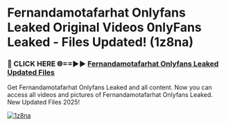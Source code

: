 # Fernandamotafarhat Onlyfans Leaked Original Videos 0nlyFans Leaked - Files Updated! (1z8na)

<h3>🔴 CLICK HERE 🌐==►► <a href="https://tinyurl.com/4seja8ks" rel="nofollow">Fernandamotafarhat Onlyfans Leaked Updated Files</a></h3>

Get Fernandamotafarhat Onlyfans Leaked and all content. Now you can access all videos and pictures of Fernandamotafarhat Onlyfans Leaked. New Updated Files 2025!

[![1z8na](https://i.imgur.com/EWjZXRe.gif)](https://tinyurl.com/4seja8ks)
